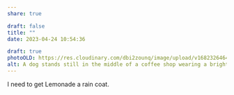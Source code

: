 ```yaml
---
share: true

draft: false
title: ""
date: 2023-04-24 10:54:36

draft: true
photoOLD: https://res.cloudinary.com/dbi2zounq/image/upload/v1682326464/j9crgehtw4lcwrrv722m.jpg
alt: A dog stands still in the middle of a coffee shop wearing a bright yellow rain coat.
---
```


I need to get Lemonade a rain coat.
